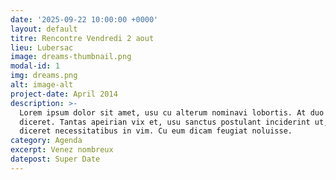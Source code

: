 ```yaml
---
date: '2025-09-22 10:00:00 +0000'
layout: default
titre: Rencontre Vendredi 2 aout
lieu: Lubersac
image: dreams-thumbnail.png
modal-id: 1
img: dreams.png
alt: image-alt
project-date: April 2014
description: >-
  Lorem ipsum dolor sit amet, usu cu alterum nominavi lobortis. At duo novum
  diceret. Tantas apeirian vix et, usu sanctus postulant inciderint ut, populo
  diceret necessitatibus in vim. Cu eum dicam feugiat noluisse.
category: Agenda
excerpt: Venez nombreux
datepost: Super Date
---
```

